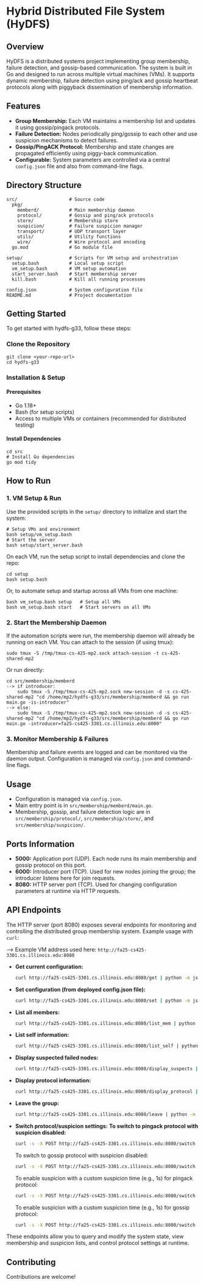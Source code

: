 # Hybrid Distributed File System (HyDFS)

## Overview
HyDFS is a distributed systems project implementing group membership, failure detection, and gossip-based communication. The system is built in Go and designed to run across multiple virtual machines (VMs). It supports dynamic membership, failure detection using ping/ack and gossip heartbeat protocols along with piggyback dissemination of membership information.
## Features
* **Group Membership:** Each VM maintains a membership list and updates it using gossip/pingack protocols.
* **Failure Detection:** Nodes periodically ping/gossip to each other and use suspicion mechanisms to detect failures.
* **Gossip/PingACK Protocol:** Membership and state changes are propagated efficiently using piggy-back communication.
* **Configurable:** System parameters are controlled via a central `config.json` file and also from command-line flags.


## Directory Structure

```
src/                   # Source code
  pkg/
    memberd/           # Main membership daemon
    protocol/          # Gossip and ping/ack protocols
    store/             # Membership store
    suspicion/         # Failure suspicion manager
    transport/         # UDP transport layer
    utils/             # Utility functions
    wire/              # Wire protocol and encoding
  go.mod               # Go module file

setup/                 # Scripts for VM setup and orchestration
  setup.bash           # Local setup script
  vm_setup.bash        # VM setup automation
  start_server.bash    # Start membership server
  kill.bash            # Kill all running processes

config.json            # System configuration file
README.md              # Project documentation
```


## Getting Started

To get started with hydfs-g33, follow these steps:

### Clone the Repository
```
git clone <your-repo-url>
cd hydfs-g33
```

### Installation & Setup

#### Prerequisites
- Go 1.18+
- Bash (for setup scripts)
- Access to multiple VMs or containers (recommended for distributed testing)

#### Install Dependencies
```
cd src
# Install Go dependencies
go mod tidy
```
## How to Run

### 1. VM Setup & Run
Use the provided scripts in the `setup/` directory to initialize and start the system:
```
# Setup VMs and environment
bash setup/vm_setup.bash
# Start the server
bash setup/start_server.bash
```

On each VM, run the setup script to install dependencies and clone the repo:

```
cd setup
bash setup.bash
```

Or, to automate setup and startup across all VMs from one machine:

```
bash vm_setup.bash setup   # Setup all VMs
bash vm_setup.bash start   # Start servers on all VMs
```

### 2. Start the Membership Daemon

If the automation scripts were run, the membership daemon will already be running on each VM. You can attach to the session (if using tmux):

```
sudo tmux -S /tmp/tmux-cs-425-mp2.sock attach-session -t cs-425-shared-mp2
```

Or run directly:

```
cd src/membership/memberd
--> if introducer:
    sudo tmux -S /tmp/tmux-cs-425-mp2.sock new-session -d -s cs-425-shared-mp2 "cd /home/mp2/hydfs-g33/src/membership/memberd && go run main.go -is-introducer"
--> else:
    sudo tmux -S /tmp/tmux-cs-425-mp2.sock new-session -d -s cs-425-shared-mp2 "cd /home/mp2/hydfs-g33/src/membership/memberd && go run main.go -introducer=fa25-cs425-3301.cs.illinois.edu:6000"
```

### 3. Monitor Membership & Failures

Membership and failure events are logged and can be monitored via the daemon output. Configuration is managed via `config.json` and command-line flags.

## Usage

- Configuration is managed via `config.json`.
- Main entry point is in `src/membership/memberd/main.go`.
- Membership, gossip, and failure detection logic are in `src/membership/protocol/`, `src/membership/store/`, and `src/membership/suspicion/`.

## Ports Information

- **5000:** Application port (UDP). Each node runs its main membership and gossip protocol on this port.
- **6000:** Introducer port (TCP). Used for new nodes joining the group; the introducer listens here for join requests.
- **8080:** HTTP server port (TCP). Used for changing configuration parameters at runtime via HTTP requests.

## API Endpoints

The HTTP server (port 8080) exposes several endpoints for monitoring and controlling the distributed group membership system. Example usage with `curl`:

--> Example VM address used here: `http://fa25-cs425-3301.cs.illinois.edu:8080`

- **Get current configuration:**
  ```sh
  curl http://fa25-cs425-3301.cs.illinois.edu:8080/get | python -m json.tool --sort-keys
  ```
- **Set configuration (from deployed config.json file):**
  ```sh
  curl http://fa25-cs425-3301.cs.illinois.edu:8080/set | python -m json.tool --sort-keys
  ```
- **List all members:**
  ```sh
  curl http://fa25-cs425-3301.cs.illinois.edu:8080/list_mem | python -m json.tool --sort-keys
  ```
- **List self information:**
  ```sh
  curl http://fa25-cs425-3301.cs.illinois.edu:8080/list_self | python -m json.tool --sort-keys
  ```
- **Display suspected failed nodes:**
  ```sh
  curl http://fa25-cs425-3301.cs.illinois.edu:8080/display_suspects | python -m json.tool --sort-keys
  ```
- **Display protocol information:**
  ```sh
  curl http://fa25-cs425-3301.cs.illinois.edu:8080/display_protocol | python -m json.tool --sort-keys
  ```
- **Leave the group:**
  ```sh
  curl http://fa25-cs425-3301.cs.illinois.edu:8080/leave | python -m json.tool --sort-keys
  ```
- **Switch protocol/suspicion settings:**
  **To switch to pingack protocol with suspicion disabled:**
  ```sh
  curl -s -X POST http://fa25-cs425-3301.cs.illinois.edu:8080/switch -d '{"protocol":"pingack","suspicion":"disabled"}' -H 'content-type: application/json' | python -m json.tool --sort-keys
  ```
  To switch to gossip protocol with suspicion disabled:
  ```sh
  curl -s -X POST http://fa25-cs425-3301.cs.illinois.edu:8080/switch -d '{"protocol":"gossip","suspicion":"disabled"}' -H 'content-type: application/json' | python -m json.tool --sort-keys
  ```
  To enable suspicion with a custom suspicion time (e.g., 1s) for pingack protocol:
  ```sh
  curl -s -X POST http://fa25-cs425-3301.cs.illinois.edu:8080/switch -d '{"protocol":"pingack","suspicion":"enabled","suspicion_time":"1s"}' -H 'content-type: application/json' | python -m json.tool --sort-keys
  ```
  To enable suspicion with a custom suspicion time (e.g., 1s) for gossip protocol:
  ```sh
  curl -s -X POST http://fa25-cs425-3301.cs.illinois.edu:8080/switch -d '{"protocol":"gossip","suspicion":"enabled","suspicion_time":"1s"}' -H 'content-type: application/json' | python -m json.tool --sort-keys
  ```
These endpoints allow you to query and modify the system state, view membership and suspicion lists, and control protocol settings at runtime.

## Contributing

Contributions are welcome!
